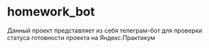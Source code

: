 # homework_bot
Данный проект представляет из себя телеграм-бот для проверки статуса готовности проекта на Яндекс.Практикум
